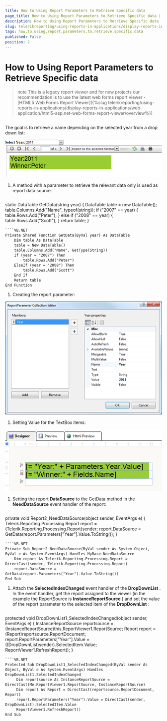 ```yaml
---
title: How to Using Report Parameters to Retrieve Specific data
page_title: How to Using Report Parameters to Retrieve Specific data | for Telerik Reporting Documentation
description: How to Using Report Parameters to Retrieve Specific data
slug: telerikreporting/using-reports-in-applications/display-reports-in-applications/web-application/asp.net-web-forms-report-viewer/using-out-proc-session-state/how-to-using-report-parameters-to-retrieve-specific-data
tags: how,to,using,report,parameters,to,retrieve,specific,data
published: False
position: 2
---
```


# How to Using Report Parameters to Retrieve Specific data



>note This is a legacy report viewer and for new projects our recommendation is to use the latest web forms report viewer -           [HTML5 Web Forms Report Viewer]({%slug telerikreporting/using-reports-in-applications/display-reports-in-applications/web-application/html5-asp.net-web-forms-report-viewer/overview%})

## 

The goal is to retrieve a name depending on the selected year from a drop down list:  

  ![](images/OutProc4.png)

1. A method with a parameter to retrieve the relevant data only is used as report data source.

    
      ````C#
static DataTable GetData(string year)
{
    DataTable table = new DataTable();
    table.Columns.Add("Name", typeof(string));
    if ("2007" == year)
    {
        table.Rows.Add("Peter");
    }
    else if ("2008" == year)
    {
        table.Rows.Add("Scott");
    }
    return table;
}
````
````VB.NET
Private Shared Function GetData(ByVal year) As DataTable
    Dim table As DataTable
    table = New DataTable()
    table.Columns.Add("Name", GetType(String))
    If (year = "2007") Then
        table.Rows.Add("Peter")
    ElseIf (year = "2008") Then
        table.Rows.Add("Scott")
    End If
    Return table
End Function
````

1. Creating the report parameter:  

  ![](images/OutProc2.png)

1. Setting Value for the TextBox items:  

  ![](images/OutProc5.png)

1. Setting the report __DataSource__  to the GetData method in the __NeedDataSource__  event handler of the report:

    
      ````C#
private void Report2_NeedDataSource(object sender, EventArgs e)
{
    Telerik.Reporting.Processing.Report report = (Telerik.Reporting.Processing.Report)sender;
    report.DataSource = GetData(report.Parameters["Year"].Value.ToString());
}
````
````VB.NET
Private Sub Report2_NeedDataSource(ByVal sender As System.Object, ByVal e As System.EventArgs) Handles MyBase.NeedDataSource
    Dim report As Telerik.Reporting.Processing.Report = DirectCast(sender, Telerik.Reporting.Processing.Report)
    report.DataSource = GetData(report.Parameters("Year").Value.ToString())
End Sub
````

1. Attach the __SelectedIndexChanged__  event handler of the __DropDownList__ . In the event handler, get the report assigned to the viewer                    (in the example the ReportSource is __InstanceReportSource__ )                 and set the value of the report parameter to the selected item of the __DropDownList__ :

    
      ````C#
protected void DropDownList1_SelectedIndexChanged(object sender, EventArgs e)
{
     InstanceReportSource reportsource = (InstanceReportSource)this.ReportViewer1.ReportSource;
     Report report = (Report)reportsource.ReportDocument;
     report.ReportParameters["Year"].Value = ((DropDownList)sender).SelectedItem.Value;
     ReportViewer1.RefreshReport();
}
````
````VB.NET
Protected Sub DropDownList1_SelectedIndexChanged(ByVal sender As Object, ByVal e As System.EventArgs) Handles DropDownList1.SelectedIndexChanged
     Dim reportsource As InstanceReportSource = DirectCast(Me.ReportViewer1.ReportSource, InstanceReportSource)
     Dim report As Report = DirectCast(reportsource.ReportDocument, Report)
     report.ReportParameters("Year").Value = DirectCast(sender, DropDownList).SelectedItem.Value
     ReportViewer1.RefreshReport()
End Sub
````


